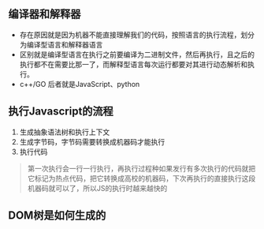 ## 编译器和解释器
- 存在原因就是因为机器不能直接理解我们的代码，按照语言的执行流程，划分为编译型语言和解释器语言
- 区别就是编译型语言在执行之前要编译为二进制文件，然后再执行，且之后的执行都不在需要比那一了，而解释型语言每次运行都要对其进行动态解析和执行。
- c++/GO 后者就是JavaScript、python
## 执行Javascript的流程
1. 生成抽象语法树和执行上下文
2. 生成字节码，字节码需要转换成机器码才能执行
3. 执行代码
> 第一次执行会一行一行执行，再执行过程种如果发行有多次执行的代码就把它标记为热点代码，把它转换成高校的机器码，下次再执行的直接执行这段机器码就可以了，所以JS的执行时越来越快的
## DOM树是如何生成的
